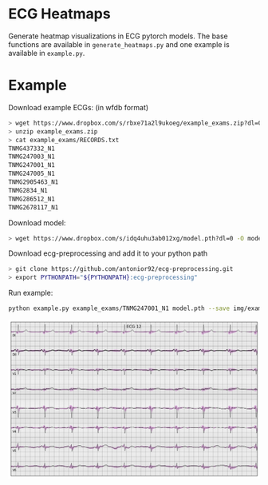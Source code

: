 # ECG Heatmaps


Generate heatmap visualizations in ECG pytorch models. The base functions are available in ``generate_heatmaps.py`` and
one example is available in ``example.py``.

# Example

Download example ECGs: (in wfdb format)
```sh
> wget https://www.dropbox.com/s/rbxe71a2l9ukoeg/example_exams.zip?dl=0 -O example_exams.zip
> unzip example_exams.zip
> cat example_exams/RECORDS.txt 
TNMG437332_N1
TNMG247003_N1
TNMG247001_N1
TNMG247005_N1
TNMG2905463_N1
TNMG2834_N1
TNMG286512_N1
TNMG2678117_N1
```

Download model:
```sh
> wget https://www.dropbox.com/s/idq4uhu3ab012xg/model.pth?dl=0 -O model.pth
```

Download ecg-preprocessing and add it to your python path
```sh
> git clone https://github.com/antonior92/ecg-preprocessing.git
> export PYTHONPATH="${PYTHONPATH}:ecg-preprocessing"
```

Run example:
```sh
python example.py example_exams/TNMG247001_N1 model.pth --save img/example_output.png
```

![heatmap](img/example_output.png)

